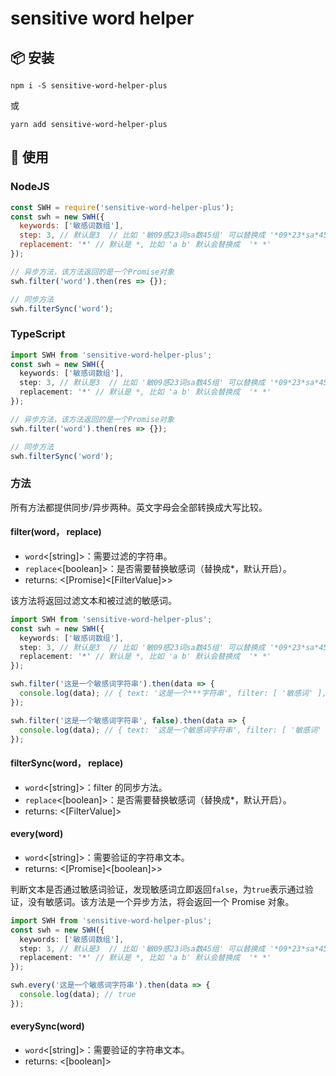 # sensitive word helper

## 📦 安装

```
npm i -S sensitive-word-helper-plus
```

或

```
yarn add sensitive-word-helper-plus
```

## 🎉 使用

### NodeJS

```javascript
const SWH = require('sensitive-word-helper-plus');
const swh = new SWH({
  keywords: ['敏感词数组'],
  step: 3, // 默认是3  // 比如 '敏09感23词sa数45组' 可以替换成 '*09*23*sa*45*'  // step 是从第一个不是节点的字符开始计数
  replacement: '*' // 默认是 *, 比如 'a b' 默认会替换成  '* *'
});

// 异步方法，该方法返回的是一个Promise对象
swh.filter('word').then(res => {});

// 同步方法
swh.filterSync('word');
```

### TypeScript

```typescript
import SWH from 'sensitive-word-helper-plus';
const swh = new SWH({
  keywords: ['敏感词数组'],
  step: 3, // 默认是3  // 比如 '敏09感23词sa数45组' 可以替换成 '*09*23*sa*45*'  // step 是从第一个不是节点的字符开始计数
  replacement: '*' // 默认是 *, 比如 'a b' 默认会替换成  '* *'
});

// 异步方法，该方法返回的是一个Promise对象
swh.filter('word').then(res => {});

// 同步方法
swh.filterSync('word');
```

### 方法

所有方法都提供同步/异步两种。英文字母会全部转换成大写比较。

#### filter(word， replace)

- `word`<[string]>：需要过滤的字符串。
- `replace`<[boolean]>：是否需要替换敏感词（替换成\*，默认开启）。
- returns: <[Promise]<[FilterValue]>>

该方法将返回过滤文本和被过滤的敏感词。

```typescript
import SWH from 'sensitive-word-helper-plus';
const swh = new SWH({
  keywords: ['敏感词数组'],
  step: 3, // 默认是3  // 比如 '敏09感23词sa数45组' 可以替换成 '*09*23*sa*45*'  // step 是从第一个不是节点的字符开始计数
  replacement: '*' // 默认是 *, 比如 'a b' 默认会替换成  '* *'
});

swh.filter('这是一个敏感词字符串').then(data => {
  console.log(data); // { text: '这是一个***字符串', filter: [ '敏感词' ], pass: false }
});

swh.filter('这是一个敏感词字符串', false).then(data => {
  console.log(data); // { text: '这是一个敏感词字符串', filter: [ '敏感词' ], pass: false }
});
```

#### filterSync(word， replace)

- `word`<[string]>：filter 的同步方法。
- `replace`<[boolean]>：是否需要替换敏感词（替换成\*，默认开启）。
- returns: <[FilterValue]>

#### every(word)

- `word`<[string]>：需要验证的字符串文本。
- returns: <[Promise]<[boolean]>>

判断文本是否通过敏感词验证，发现敏感词立即返回`false`，为`true`表示通过验证，没有敏感词。该方法是一个异步方法，将会返回一个 Promise 对象。

```typescript
import SWH from 'sensitive-word-helper-plus';
const swh = new SWH({
  keywords: ['敏感词数组'],
  step: 3, // 默认是3  // 比如 '敏09感23词sa数45组' 可以替换成 '*09*23*sa*45*'  // step 是从第一个不是节点的字符开始计数
  replacement: '*' // 默认是 *, 比如 'a b' 默认会替换成  '* *'
});

swh.every('这是一个敏感词字符串').then(data => {
  console.log(data); // true
});
```

#### everySync(word)

- `word`<[string]>：需要验证的字符串文本。
- returns: <[boolean]>
